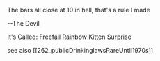 The bars all close at 10 in hell, that's a rule I made

--The Devil

It's Called: Freefall
Rainbow Kitten Surprise

see also [[262_publicDrinkinglawsRareUntil1970s]]